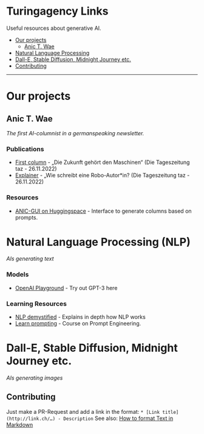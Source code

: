 # Turingagency Links
Useful resources about generative AI.

- [Our projects](#our-projects)
    - [Anic T. Wae](#anic-t-wae)
- [Natural Language Processing](#natural-language-processing-nlp)
- [Dall-E, Stable Diffusion, Midnight Journey etc.](#dall-e-stable-diffusion-midnight-journey-etc)
- [Contributing](#contributing)

---
# Our projects
## Anic T. Wae

*The first AI-columnist in a germanspeaking newsletter.*

### Publications

* [First column](https://taz.de/Kolumne-einer-kuenstlichen-Intelligenz/!5894926/) - „Die Zukunft gehört den Maschinen“ (Die Tageszeitung taz - 26.11.2022)
* [Explainer](https://taz.de/Kolumne-einer-kuenstlichen-Intelligenz/!5898282/) - „Wie schreibt eine Robo-Autor*in? (Die Tageszeitung taz - 26.11.2022)

### Resources
* [ANIC-GUI on Huggingspace](https://huggingface.co/spaces/TuringAgency/anic_gui) - Interface to generate columns based on prompts.

# Natural Language Processing (NLP)

*AIs generating text*

### Models

* [OpenAI Playground](https://beta.openai.com/playground) - Try out GPT-3 here

### Learning Resources

* [NLP demystified](http://nlpdemystified.org) - Explains in depth how NLP works
* [Learn prompting](https://learnprompting.org/) - Course on Prompt Engineering.

# Dall-E, Stable Diffusion, Midnight Journey etc.

*AIs generating images*

## Contributing

Just make a PR-Request and add a link in the format: 
`* [Link title](http://link.ch/…) - Description`
See also: [How to format Text in Markdown](https://docs.github.com/de/get-started/writing-on-github/getting-started-with-writing-and-formatting-on-github/basic-writing-and-formatting-syntax)
